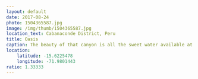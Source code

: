 ```yaml
---
layout: default
date: 2017-08-24
photo: 1504365587.jpg
image: /img/thumb/1504365587.jpg
location_text: Cabanaconde District, Peru
title: Oasis
caption: The beauty of that canyon is all the sweet water available at the bottom. They have so much that they can afford having swimming pools, but more than that, they actually empty and refill them every day!!!
location:
    latitude: -15.6225478
    longitude: -71.9801443
ratio: 1.33333
---
```


